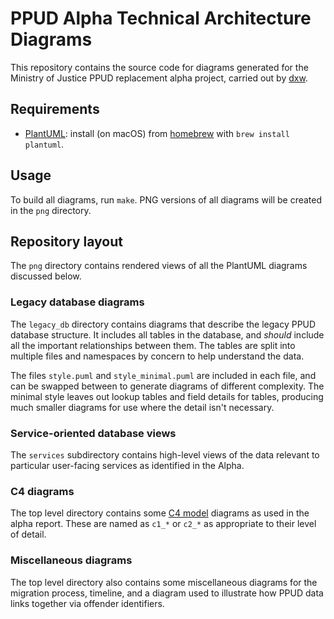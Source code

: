 # PPUD Alpha Technical Architecture Diagrams

This repository contains the source code for diagrams generated for the Ministry of Justice PPUD replacement alpha project, carried out by [dxw](https://dxw.com).

## Requirements

* [PlantUML](https://plantuml.com/): install (on macOS) from [homebrew](https://brew.sh) with `brew install plantuml`.

## Usage

To build all diagrams, run `make`. PNG versions of all diagrams will be created in the `png` directory.

## Repository layout

The `png` directory contains rendered views of all the PlantUML diagrams discussed below.

### Legacy database diagrams

The `legacy_db` directory contains diagrams that describe the legacy PPUD database structure. It includes all tables in the database, and _should_ include all the important relationships between them. The tables are split into multiple files and namespaces by concern to help understand the data.

The files `style.puml` and `style_minimal.puml` are included in each file, and can be swapped between to generate diagrams of different complexity. The minimal style leaves out lookup tables and field details for tables, producing much smaller diagrams for use where the detail isn't necessary.

### Service-oriented database views

The `services` subdirectory contains high-level views of the data relevant to particular user-facing services as identified in the Alpha.

### C4 diagrams

The top level directory contains some [C4 model](https://c4model.com/) diagrams as used in the alpha report. These are named as `c1_*` or `c2_*` as appropriate to their level of detail.

### Miscellaneous diagrams

The top level directory also contains some miscellaneous diagrams for the migration process, timeline, and a diagram used to illustrate how PPUD data links together via offender identifiers.
